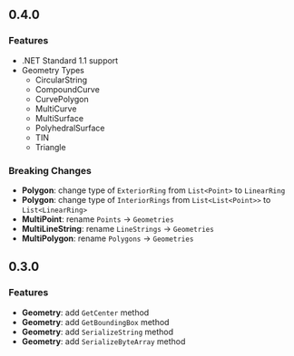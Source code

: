 ## 0.4.0

### Features

* .NET Standard 1.1 support
* Geometry Types
  * CircularString
  * CompoundCurve
  * CurvePolygon
  * MultiCurve
  * MultiSurface
  * PolyhedralSurface
  * TIN
  * Triangle

### Breaking Changes

* **Polygon**: change type of ```ExteriorRing``` from ```List<Point>``` to ```LinearRing```
* **Polygon**: change type of ```InteriorRings``` from ```List<List<Point>>``` to ```List<LinearRing>```
* **MultiPoint**: rename ```Points``` -> ```Geometries```
* **MultiLineString**: rename ```LineStrings``` -> ```Geometries```
* **MultiPolygon**: rename ```Polygons``` -> ```Geometries```

## 0.3.0

### Features

* **Geometry**: add ```GetCenter``` method
* **Geometry**: add ```GetBoundingBox``` method
* **Geometry**: add ```SerializeString``` method
* **Geometry**: add ```SerializeByteArray``` method